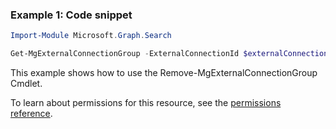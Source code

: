 ### Example 1: Code snippet

```powershellImport-Module Microsoft.Graph.Search

Get-MgExternalConnectionGroup -ExternalConnectionId $externalConnectionId -ExternalGroupId $externalGroupId
```
This example shows how to use the Remove-MgExternalConnectionGroup Cmdlet.
To learn about permissions for this resource, see the [permissions reference](/graph/permissions-reference).

